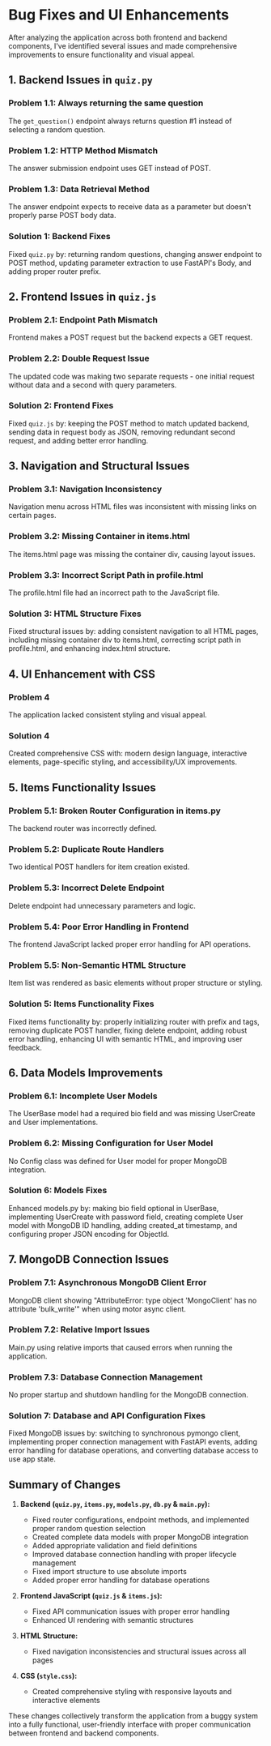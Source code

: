 # Bug Fixes and UI Enhancements

After analyzing the application across both frontend and backend components, I've identified several issues and made comprehensive improvements to ensure functionality and visual appeal.

## 1. Backend Issues in `quiz.py`

### Problem 1.1: Always returning the same question
The `get_question()` endpoint always returns question #1 instead of selecting a random question.

### Problem 1.2: HTTP Method Mismatch
The answer submission endpoint uses GET instead of POST.

### Problem 1.3: Data Retrieval Method
The answer endpoint expects to receive data as a parameter but doesn't properly parse POST body data.

### Solution 1: Backend Fixes
Fixed `quiz.py` by: returning random questions, changing answer endpoint to POST method, updating parameter extraction to use FastAPI's Body, and adding proper router prefix.

## 2. Frontend Issues in `quiz.js`

### Problem 2.1: Endpoint Path Mismatch
Frontend makes a POST request but the backend expects a GET request.

### Problem 2.2: Double Request Issue
The updated code was making two separate requests - one initial request without data and a second with query parameters.

### Solution 2: Frontend Fixes
Fixed `quiz.js` by: keeping the POST method to match updated backend, sending data in request body as JSON, removing redundant second request, and adding better error handling.

## 3. Navigation and Structural Issues

### Problem 3.1: Navigation Inconsistency
Navigation menu across HTML files was inconsistent with missing links on certain pages.

### Problem 3.2: Missing Container in items.html
The items.html page was missing the container div, causing layout issues.

### Problem 3.3: Incorrect Script Path in profile.html
The profile.html file had an incorrect path to the JavaScript file.

### Solution 3: HTML Structure Fixes
Fixed structural issues by: adding consistent navigation to all HTML pages, including missing container div to items.html, correcting script path in profile.html, and enhancing index.html structure.

## 4. UI Enhancement with CSS

### Problem 4
The application lacked consistent styling and visual appeal.

### Solution 4
Created comprehensive CSS with: modern design language, interactive elements, page-specific styling, and accessibility/UX improvements.

## 5. Items Functionality Issues

### Problem 5.1: Broken Router Configuration in items.py
The backend router was incorrectly defined.

### Problem 5.2: Duplicate Route Handlers
Two identical POST handlers for item creation existed.

### Problem 5.3: Incorrect Delete Endpoint
Delete endpoint had unnecessary parameters and logic.

### Problem 5.4: Poor Error Handling in Frontend
The frontend JavaScript lacked proper error handling for API operations.

### Problem 5.5: Non-Semantic HTML Structure
Item list was rendered as basic elements without proper structure or styling.

### Solution 5: Items Functionality Fixes
Fixed items functionality by: properly initializing router with prefix and tags, removing duplicate POST handler, fixing delete endpoint, adding robust error handling, enhancing UI with semantic HTML, and improving user feedback.

## 6. Data Models Improvements

### Problem 6.1: Incomplete User Models
The UserBase model had a required bio field and was missing UserCreate and User implementations.

### Problem 6.2: Missing Configuration for User Model
No Config class was defined for User model for proper MongoDB integration.

### Solution 6: Models Fixes
Enhanced models.py by: making bio field optional in UserBase, implementing UserCreate with password field, creating complete User model with MongoDB ID handling, adding created_at timestamp, and configuring proper JSON encoding for ObjectId.

## 7. MongoDB Connection Issues

### Problem 7.1: Asynchronous MongoDB Client Error
MongoDB client showing "AttributeError: type object 'MongoClient' has no attribute 'bulk_write'" when using motor async client.

### Problem 7.2: Relative Import Issues
Main.py using relative imports that caused errors when running the application.

### Problem 7.3: Database Connection Management
No proper startup and shutdown handling for the MongoDB connection.

### Solution 7: Database and API Configuration Fixes
Fixed MongoDB issues by: switching to synchronous pymongo client, implementing proper connection management with FastAPI events, adding error handling for database operations, and converting database access to use app state.

## Summary of Changes

1. **Backend (`quiz.py`, `items.py`, `models.py`, `db.py` & `main.py`):**
   - Fixed router configurations, endpoint methods, and implemented proper random question selection
   - Created complete data models with proper MongoDB integration
   - Added appropriate validation and field definitions
   - Improved database connection handling with proper lifecycle management
   - Fixed import structure to use absolute imports
   - Added proper error handling for database operations

2. **Frontend JavaScript (`quiz.js` & `items.js`):**
   - Fixed API communication issues with proper error handling
   - Enhanced UI rendering with semantic structures

3. **HTML Structure:**
   - Fixed navigation inconsistencies and structural issues across all pages

4. **CSS (`style.css`):**
   - Created comprehensive styling with responsive layouts and interactive elements

These changes collectively transform the application from a buggy system into a fully functional, user-friendly interface with proper communication between frontend and backend components.
